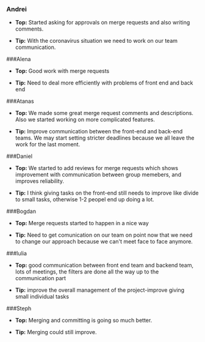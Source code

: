 ### Andrei
- **Top:** Started asking for approvals on merge requests and also writing comments.

- **Tip:** With the coronavirus situation we need to work on our team communication.

###Alena 
- **Top:** Good work with merge requests

- **Tip:** Need to deal more efficiently with problems of front end and back end

###Atanas
- **Top:** We made some great merge request comments and descriptions. Also we started working on more complicated features. 

- **Tip:** Improve communication between the front-end and back-end teams. We may start setting stricter deadlines because we all leave the work for the last moment.

###Daniel
- **Top:** We started to add reviews for merge requests which shows improvement with communication between group memebers, and improves reliability.

- **Tip:** I think giving tasks on the front-end still needs to improve like divide to small tasks, otherwise 1-2 peopel end up doing a lot.

###Bogdan
- **Top:** Merge requests started to happen in a nice way

- **Tip:** Need to get comunication on our team on point now that we need to change our approach because we can't meet face to face anymore.

###Iulia
- **Top:** good communication between front end team and backend team, lots of meetings, the filters are done all the way up to the communication part 

- **Tip:** improve the overall management of the project-improve giving small individual tasks

###Steph
- **Top:** Merging and committing is going so much better.

- **Tip:** Merging could still improve.
